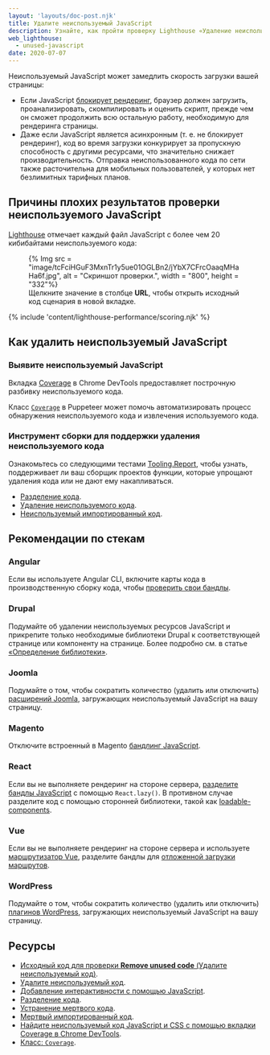 ```yaml
---
layout: 'layouts/doc-post.njk'
title: Удалите неиспользуемый JavaScript
description: Узнайте, как пройти проверку Lighthouse «Удаление неиспользуемого JavaScript».
web_lighthouse:
  - unused-javascript
date: 2020-07-07
---
```


Неиспользуемый JavaScript может замедлить скорость загрузки вашей страницы:

- Если JavaScript [блокирует рендеринг](https://developers.google.com/web/fundamentals/performance/critical-rendering-path/adding-interactivity-with-javascript), браузер должен загрузить, проанализировать, скомпилировать и оценить скрипт, прежде чем он сможет продолжить всю остальную работу, необходимую для рендеринга страницы.
- Даже если JavaScript является асинхронным (т. е. не блокирует рендеринг), код во время загрузки конкурирует за пропускную способность с другими ресурсами, что значительно снижает производительность. Отправка неиспользованного кода по сети также расточительна для мобильных пользователей, у которых нет безлимитных тарифных планов.

## Причины плохих результатов проверки неиспользуемого JavaScript

[Lighthouse](https://developers.google.com/web/tools/lighthouse/) отмечает каждый файл JavaScript с более чем 20 кибибайтами неиспользуемого кода:

<figure>{% Img src = "image/tcFciHGuF3MxnTr1y5ue01OGLBn2/jYbX7CFrcOaaqMHaHa6f.jpg", alt = "Скриншот проверки.", width = "800", height = "332"%}<figcaption> Щелкните значение в столбце <b>URL</b>, чтобы открыть исходный код сценария в новой вкладке.</figcaption></figure>

{% include 'content/lighthouse-performance/scoring.njk' %}

## Как удалить неиспользуемый JavaScript

### Выявите неиспользуемый JavaScript

Вкладка [Coverage](https://developers.google.com/web/tools/chrome-devtools/coverage) в Chrome DevTools предоставляет построчную разбивку неиспользуемого кода.

Класс [`Coverage`](https://pptr.dev/#?product=Puppeteer&version=v4.0.0&show=api-class-coverage) в Puppeteer может помочь автоматизировать процесс обнаружения неиспользуемого кода и извлечения используемого кода.

### Инструмент сборки для поддержки удаления неиспользуемого кода

Ознакомьтесь со следующими тестами [Tooling.Report](https://tooling.report), чтобы узнать, поддерживает ли ваш сборщик проектов функции, которые упрощают удаления кода или не дают ему накапливаться.

- [Разделение кода](https://bundlers.tooling.report/code-splitting/).
- [Удаление неиспользуемого кода](https://bundlers.tooling.report/transformations/dead-code/).
- [Неиспользуемый импортированный код](https://bundlers.tooling.report/transformations/dead-code-dynamic/).

## Рекомендации по стекам

### Angular

Если вы используете Angular CLI, включите карты кода в производственную сборку кода, чтобы [проверить свои бандлы](https://angular.io/guide/deployment#inspect-the-bundles).

### Drupal

Подумайте об удалении неиспользуемых ресурсов JavaScript и прикрепите только необходимые библиотеки Drupal к соответствующей странице или компоненту на странице. Более подробно см. в статье [«Определение библиотеки»](https://www.drupal.org/docs/8/creating-custom-modules/adding-stylesheets-css-and-javascript-js-to-a-drupal-8-module#library).

### Joomla

Подумайте о том, чтобы сократить количество (удалить или отключить) [расширений Joomla](https://extensions.joomla.org/), загружающих неиспользуемый JavaScript на вашу страницу.

### Magento

Отключите встроенный в Magento [бандлинг JavaScript](https://devdocs.magento.com/guides/v2.3/frontend-dev-guide/themes/js-bundling.html).

### React

Если вы не выполняете рендеринг на стороне сервера, [разделите бандлы JavaScript](https://web.dev/code-splitting-suspense/) с помощью `React.lazy()`. В противном случае разделите код с помощью сторонней библиотеки, такой как [loadable-components](https://www.smooth-code.com/open-source/loadable-components/docs/getting-started/).

### Vue

Если вы не выполняете рендеринг на стороне сервера и используете [маршрутизатор Vue](https://next.router.vuejs.org), разделите бандлы для [отложенной загрузки маршрутов](https://next.router.vuejs.org/guide/advanced/lazy-loading.html).

### WordPress

Подумайте о том, чтобы сократить количество (удалить или отключить) [плагинов WordPress](https://wordpress.org/plugins/), загружающих неиспользуемый JavaScript на вашу страницу.

## Ресурсы

- [Исходный код для проверки **Remove unused code** (Удалите неиспользуемый код)](https://github.com/GoogleChrome/lighthouse/blob/master/lighthouse-core/audits/byte-efficiency/unused-javascript.js).
- [Удалите неиспользуемый код](https://web.dev/remove-unused-code/).
- [Добавление интерактивности с помощью JavaScript](https://developers.google.com/web/fundamentals/performance/critical-rendering-path/adding-interactivity-with-javascript).
- [Разделение кода](https://bundlers.tooling.report/code-splitting/).
- [Устранение мертвого кода](https://bundlers.tooling.report/transformations/dead-code/).
- [Мертвый импортированный код](https://bundlers.tooling.report/transformations/dead-code-dynamic/).
- [Найдите неиспользуемый код JavaScript и CSS с помощью вкладки Coverage в Chrome DevTools](https://developers.google.com/web/tools/chrome-devtools/coverage).
- [Класс: `Coverage`](https://pptr.dev/#?product=Puppeteer&version=v4.0.0&show=api-class-coverage).

